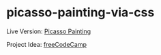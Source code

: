 # picasso-painting-via-css

Live Version: [Picasso Painting](https://picasso-painting-via-css.vercel.app/)

Project Idea: [freeCodeCamp](https://www.freecodecamp.org)
